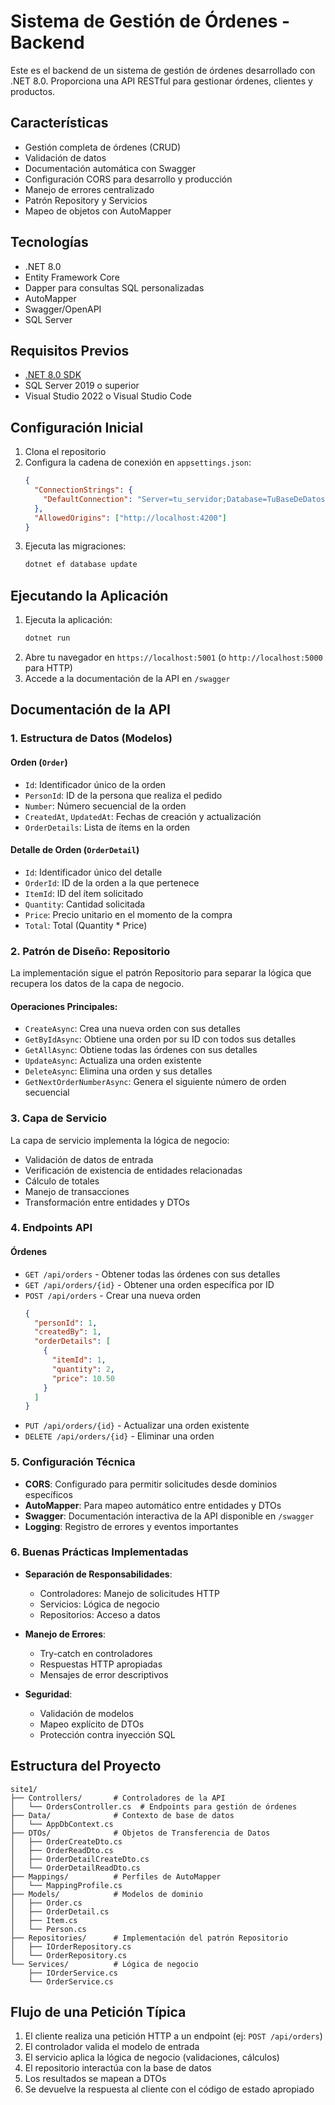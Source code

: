 # Sistema de Gestión de Órdenes - Backend

Este es el backend de un sistema de gestión de órdenes desarrollado con .NET 8.0. Proporciona una API RESTful para gestionar órdenes, clientes y productos.

## Características

- Gestión completa de órdenes (CRUD)
- Validación de datos
- Documentación automática con Swagger
- Configuración CORS para desarrollo y producción
- Manejo de errores centralizado
- Patrón Repository y Servicios
- Mapeo de objetos con AutoMapper

## Tecnologías

- .NET 8.0
- Entity Framework Core
- Dapper para consultas SQL personalizadas
- AutoMapper
- Swagger/OpenAPI
- SQL Server

## Requisitos Previos

- [.NET 8.0 SDK](https://dotnet.microsoft.com/download/dotnet/8.0)
- SQL Server 2019 o superior
- Visual Studio 2022 o Visual Studio Code

## Configuración Inicial

1. Clona el repositorio
2. Configura la cadena de conexión en `appsettings.json`:
   ```json
   {
     "ConnectionStrings": {
       "DefaultConnection": "Server=tu_servidor;Database=TuBaseDeDatos;Trusted_Connection=True;TrustServerCertificate=True;"
     },
     "AllowedOrigins": ["http://localhost:4200"]
   }
   ```
3. Ejecuta las migraciones:
   ```bash
   dotnet ef database update
   ```

## Ejecutando la Aplicación

1. Ejecuta la aplicación:
   ```bash
   dotnet run
   ```
2. Abre tu navegador en `https://localhost:5001` (o `http://localhost:5000` para HTTP)
3. Accede a la documentación de la API en `/swagger`

## Documentación de la API

### 1. Estructura de Datos (Modelos)

#### Orden (`Order`)
- `Id`: Identificador único de la orden
- `PersonId`: ID de la persona que realiza el pedido
- `Number`: Número secuencial de la orden
- `CreatedAt`, `UpdatedAt`: Fechas de creación y actualización
- `OrderDetails`: Lista de ítems en la orden

#### Detalle de Orden (`OrderDetail`)
- `Id`: Identificador único del detalle
- `OrderId`: ID de la orden a la que pertenece
- `ItemId`: ID del ítem solicitado
- `Quantity`: Cantidad solicitada
- `Price`: Precio unitario en el momento de la compra
- `Total`: Total (Quantity * Price)

### 2. Patrón de Diseño: Repositorio

La implementación sigue el patrón Repositorio para separar la lógica que recupera los datos de la capa de negocio.

#### Operaciones Principales:
- `CreateAsync`: Crea una nueva orden con sus detalles
- `GetByIdAsync`: Obtiene una orden por su ID con todos sus detalles
- `GetAllAsync`: Obtiene todas las órdenes con sus detalles
- `UpdateAsync`: Actualiza una orden existente
- `DeleteAsync`: Elimina una orden y sus detalles
- `GetNextOrderNumberAsync`: Genera el siguiente número de orden secuencial

### 3. Capa de Servicio

La capa de servicio implementa la lógica de negocio:
- Validación de datos de entrada
- Verificación de existencia de entidades relacionadas
- Cálculo de totales
- Manejo de transacciones
- Transformación entre entidades y DTOs

### 4. Endpoints API

#### Órdenes
- `GET /api/orders` - Obtener todas las órdenes con sus detalles
- `GET /api/orders/{id}` - Obtener una orden específica por ID
- `POST /api/orders` - Crear una nueva orden
  ```json
  {
    "personId": 1,
    "createdBy": 1,
    "orderDetails": [
      {
        "itemId": 1,
        "quantity": 2,
        "price": 10.50
      }
    ]
  }
  ```
- `PUT /api/orders/{id}` - Actualizar una orden existente
- `DELETE /api/orders/{id}` - Eliminar una orden

### 5. Configuración Técnica

- **CORS**: Configurado para permitir solicitudes desde dominios específicos
- **AutoMapper**: Para mapeo automático entre entidades y DTOs
- **Swagger**: Documentación interactiva de la API disponible en `/swagger`
- **Logging**: Registro de errores y eventos importantes

### 6. Buenas Prácticas Implementadas

- **Separación de Responsabilidades**:
  - Controladores: Manejo de solicitudes HTTP
  - Servicios: Lógica de negocio
  - Repositorios: Acceso a datos

- **Manejo de Errores**:
  - Try-catch en controladores
  - Respuestas HTTP apropiadas
  - Mensajes de error descriptivos

- **Seguridad**:
  - Validación de modelos
  - Mapeo explícito de DTOs
  - Protección contra inyección SQL

## Estructura del Proyecto

```
site1/
├── Controllers/       # Controladores de la API
│   └── OrdersController.cs  # Endpoints para gestión de órdenes
├── Data/              # Contexto de base de datos
│   └── AppDbContext.cs
├── DTOs/              # Objetos de Transferencia de Datos
│   ├── OrderCreateDto.cs
│   ├── OrderReadDto.cs
│   ├── OrderDetailCreateDto.cs
│   └── OrderDetailReadDto.cs
├── Mappings/          # Perfiles de AutoMapper
│   └── MappingProfile.cs
├── Models/            # Modelos de dominio
│   ├── Order.cs
│   ├── OrderDetail.cs
│   ├── Item.cs
│   └── Person.cs
├── Repositories/      # Implementación del patrón Repositorio
│   ├── IOrderRepository.cs
│   └── OrderRepository.cs
└── Services/          # Lógica de negocio
    ├── IOrderService.cs
    └── OrderService.cs
```

## Flujo de una Petición Típica

1. El cliente realiza una petición HTTP a un endpoint (ej: `POST /api/orders`)
2. El controlador valida el modelo de entrada
3. El servicio aplica la lógica de negocio (validaciones, cálculos)
4. El repositorio interactúa con la base de datos
5. Los resultados se mapean a DTOs
6. Se devuelve la respuesta al cliente con el código de estado apropiado